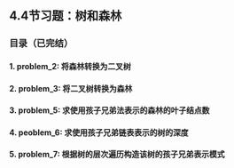 ## 4.4节习题：树和森林

### 目录（已完结）

#### 1. problem_2: 将森林转换为二叉树
#### 2. problem_3: 将二叉树转换为森林
#### 3. problem_5: 求使用孩子兄弟法表示的森林的叶子结点数
#### 4. peoblem_6: 求使用孩子兄弟链表表示的树的深度
#### 5. problem_7: 根据树的层次遍历构造该树的孩子兄弟表示模式
